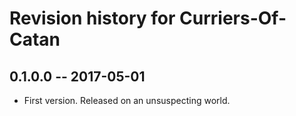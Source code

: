 # Revision history for Curriers-Of-Catan

## 0.1.0.0  -- 2017-05-01

* First version. Released on an unsuspecting world.
